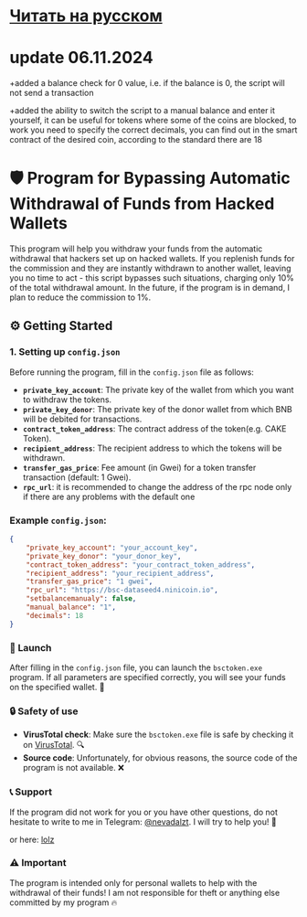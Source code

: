 # [Читать на русском](https://github.com/hom9kfun/autowithdraw-bypass-bsc-token/blob/main/READMEru.md)

# update 06.11.2024
+added a balance check for 0 value, i.e. if the balance is 0, the script will not send a transaction

+added the ability to switch the script to a manual balance and enter it yourself, it can be useful for tokens where some of the coins are blocked, to work you need to specify the correct decimals, you can find out in the smart contract of the desired coin, according to the standard there are 18

# 🛡️ Program for Bypassing Automatic Withdrawal of Funds from Hacked Wallets

This program will help you withdraw your funds from the automatic withdrawal that hackers set up on hacked wallets. If you replenish funds for the commission and they are instantly withdrawn to another wallet, leaving you no time to act - this script bypasses such situations, charging only 10% of the total withdrawal amount. In the future, if the program is in demand, I plan to reduce the commission to 1%.

## ⚙️ Getting Started

### 1. Setting up `config.json`

Before running the program, fill in the `config.json` file as follows:

- **`private_key_account`**: The private key of the wallet from which you want to withdraw the tokens.
- **`private_key_donor`**: The private key of the donor wallet from which BNB will be debited for transactions.
- **`contract_token_address`**: The contract address of the token(e.g. CAKE Token).
- **`recipient_address`**: The recipient address to which the tokens will be withdrawn.
- **`transfer_gas_price`**: Fee amount (in Gwei) for a token transfer transaction (default: 1 Gwei).
- **`rpc_url`**: it is recommended to change the address of the rpc node only if there are any problems with the default one

### Example `config.json`:
```json
{
    "private_key_account": "your_account_key",
    "private_key_donor": "your_donor_key",
    "contract_token_address": "your_contract_token_address",
    "recipient_address": "your_recipient_address",
    "transfer_gas_price": "1 gwei",
    "rpc_url": "https://bsc-dataseed4.ninicoin.io",
    "setbalancemanualy": false,
    "manual_balance": "1",
    "decimals": 18
}
```

### 🚀 Launch

After filling in the `config.json` file, you can launch the `bsctoken.exe` program. If all parameters are specified correctly, you will see your funds on the specified wallet. 🥳

### 🔒 Safety of use

- **VirusTotal check**: Make sure the `bsctoken.exe` file is safe by checking it on [VirusTotal](https://www.virustotal.com/gui/file/162ec9b4188c2300aac925f6f1d06f2a6f55131736acbfd5a5888f9cedd9b857/detection). 🔍
- **Source code**: Unfortunately, for obvious reasons, the source code of the program is not available. ❌

### 📞 Support

If the program did not work for you or you have other questions, do not hesitate to write to me in Telegram: [@nevadalzt](https://t.me/nevadalzt). I will try to help you! 💬

or here: [lolz](https://lolz.live/resonancee/)

### ⚠️ Important

The program is intended only for personal wallets to help with the withdrawal of their funds! I am not responsible for theft or anything else committed by my program 🔥

